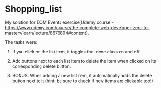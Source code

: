 # Shopping_list
My solution for DOM Events exercise(Udemy course - https://www.udemy.com/course/the-complete-web-developer-zero-to-mastery/learn/lecture/8679894#content).

The tasks were:
  1. If you click on the list item, it toggles the .done  class on and off.

  2. Add buttons next to each list item to delete the item when clicked on its corresponding delete button.

  3. BONUS: When adding a new list item, it automatically adds the delete button next to it (hint: be sure to check if new items are clickable too!)
